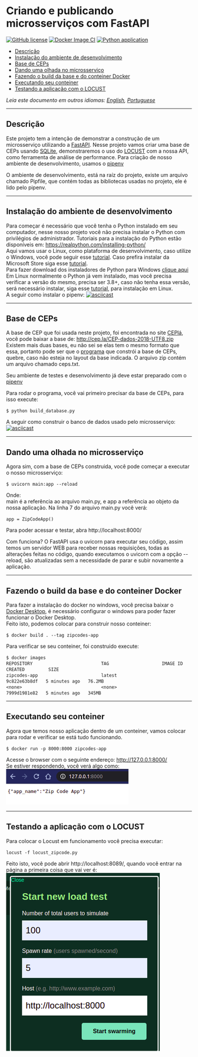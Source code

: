 # Criando e publicando microsserviços com FastAPI

[![GitHub license](https://img.shields.io/github/license/Naereen/StrapDown.js.svg)](https://github.com/llrocha/flisol21/blob/main/LICENSE)
[![Docker Image CI](https://github.com/llrocha/flisol21/actions/workflows/docker-image.yml/badge.svg)](https://github.com/llrocha/flisol21/actions/workflows/docker-image.yml)
[![Python application](https://github.com/llrocha/flisol21/actions/workflows/python-app.yml/badge.svg)](https://github.com/llrocha/flisol21/actions/workflows/python-app.yml)

- [Descrição](#description)
- [Instalação do ambiente de desenvolvimento](#envinstall)
- [Base de CEPs](#dbzipcodes)
- [Dando uma olhada no microsserviço](#microservice)
- [Fazendo o build da base e do conteiner Docker](#building)
- [Executando seu conteiner](#running)
- [Testando a aplicação com o LOCUST](#testing)

*Leia este documento em outros idiomas: [English](README.md), [Portuguese](README.pt_BR.md)*

---
## <a name="description"></a>Descrição
Este projeto tem a intenção de demonstrar a construção de um microsserviço utilizando a [FastAPI](https://fastapi.tiangolo.com/). Nesse projeto vamos criar uma base de CEPs usando [SQLite](https://sqlite.org/index.html), demonstraremos o uso do [LOCUST](https://locust.io/) com a nossa API, como ferramenta de análise de performance.
Para criação de nosso ambiente de desenvolvimento, usamos o [pipenv](https://pipenv.pypa.io/en/latest/)

O ambiente de desenvolvimento, está na raíz do projeto, existe um arquivo chamado Pipfile, que contém todas as bibliotecas usadas no projeto, ele é lido pelo pipenv.


---
## <a name="envinstall"></a>Instalação do ambiente de desenvolvimento
Para começar é necessário que você tenha o Python instalado em seu computador, nesse nosso projeto você não precisa instalar o Python com privilégios de administrador. Tutoriais para a instalação do Python estão disponíveis em: https://realpython.com/installing-python/<br>
Aqui vamos usar o Linux, como plataforma de desenvolvimento, caso utilize o Windows, você pode seguir esse [tutorial](https://realpython.com/installing-python/#how-to-install-from-the-full-installer). Caso prefira instalar da Microsoft Store siga esse [tutorial](https://realpython.com/installing-python/#how-to-install-from-the-microsoft-store).<br>
Para fazer download dos instaladores de Python para Windows [clique aqui](https://www.python.org/downloads/windows/)<br>
Em Linux normalmente o Python já vem instalado, mas você precisa verificar a versão do mesmo, precisa ser 3.8+, caso não tenha essa versão, será necessário instalar, siga esse [tutorial](https://realpython.com/installing-python/#how-to-install-python-on-linux), para instalação em Linux.<br>
A seguir como instalar o pipenv:
[![asciicast](https://asciinema.org/a/EpuDUUwfmis2D2x5SPFD6HrsQ.svg)](https://asciinema.org/a/EpuDUUwfmis2D2x5SPFD6HrsQ)


---
## <a name="dbzipcodes"></a>Base de CEPs
A base de CEP que foi usada neste projeto, foi encontrada no site [CEPlá](http://cep.la/), você pode baixar a base de: http://cep.la/CEP-dados-2018-UTF8.zip<br>
Existem mais duas bases, eu não sei se elas tem o mesmo formato que essa, portanto pode ser que o [programa](build_database.py) que constrói a base de CEPs, quebre, caso não esteja no layout da base indicada. O arquivo zip contém um arquivo chamado ceps.txt.

Seu ambiente de testes e desenvolvimento já deve estar preparado com o [pipenv](#envinstall)

Para rodar o programa, você vai primeiro precisar da base de CEPs, para isso execute:
```
$ python build_database.py
```

A seguir como construir o banco de dados usado pelo microsserviço:
[![asciicast](https://asciinema.org/a/x5wIUeHtHpSUBr8jAHDtDTmcS.svg)](https://asciinema.org/a/x5wIUeHtHpSUBr8jAHDtDTmcS)


---
## <a name="microservice"></a>Dando uma olhada no microsserviço

Agora sim, com a base de CEPs construida, você pode começar a executar o nosso microsserviço:
```
$ uvicorn main:app --reload
```
Onde:<br> main é a referência ao arquivo main.py, e app a referência ao objeto da nossa aplicação. Na linha 7 do arquivo main.py você verá:
```
app = ZipCodeApp()
```

Para poder acessar e testar, abra http://localhost:8000/

Com funciona? O FastAPI usa o uvicorn para executar seu código, assim temos um servidor WEB para receber nossas requisições, todas as alterações feitas no código, quando executamos o uvicorn com a opção --reload, são atualizadas sem a necessidade de parar e subir novamente a aplicação.


---
## <a name="building"></a>Fazendo o build da base e do conteiner Docker
Para fazer a instalação do docker no windows, você precisa baixar o [Docker Desktop](https://docs.docker.com/docker-for-windows/install/), é necessário configurar o windows para poder fazer funcionar o Docker Desktop.<br>
Feito isto, podemos colocar para construir nosso conteiner:
```
$ docker build . --tag zipcodes-app
```
Para verificar se seu conteiner, foi construido execute:
```
$ docker images
REPOSITORY                          TAG                    IMAGE ID       CREATED         SIZE
zipcodes-app                        latest                 9c822e63b8df   5 minutes ago   76.2MB
<none>                              <none>                 7999d1981e82   5 minutes ago   345MB
```


---
## <a name="running"></a>Executando seu conteiner
Agora que temos nosso aplicação dentro de um conteiner, vamos colocar para rodar e verificar se está tudo funcionando.
```
$ docker run -p 8000:8000 zipcodes-app
```
Acesse o browser com o seguinte endereço: http://127.0.0.1:8000/<br>
Se estiver respondendo, você verá algo como:<br>
![zipcodeapp](images/zipcodewebapp.png)


---
## <a name="testing"></a>Testando a aplicação com o LOCUST
Para colocar o Locust em funcionamento você precisa executar:
```
locust -f locust_zipcode.py
```

Feito isto, você pode abrir http://localhost:8089/, quando você entrar na página a primeira coisa que vai ver é:<br>
![locust](images/locust.png)